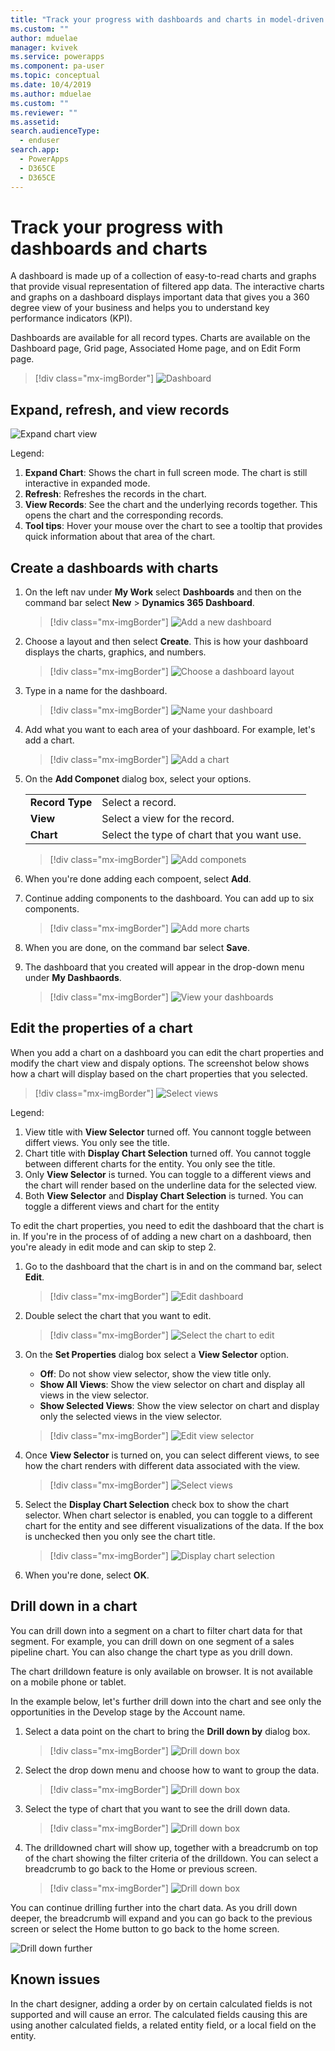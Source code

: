 ```yaml
---
title: "Track your progress with dashboards and charts in model-driven apps| MicrosoftDocs"
ms.custom: ""
author: mduelae
manager: kvivek
ms.service: powerapps
ms.component: pa-user
ms.topic: conceptual
ms.date: 10/4/2019
ms.author: mduelae
ms.custom: ""
ms.reviewer: ""
ms.assetid: 
search.audienceType: 
  - enduser
search.app: 
  - PowerApps
  - D365CE
  - D365CE
---
```

# Track your progress with dashboards and charts

A dashboard is made up of a collection of easy-to-read charts and graphs that provide visual representation of filtered app data. The interactive charts and graphs on a dashboard displays important data that gives you a 360 degree view of your business and helps you to understand key performance indicators (KPI).

Dashboards are available for all record types. Charts are available on the Dashboard page, Grid page, Associated Home page, and on Edit Form page. 

> [!div class="mx-imgBorder"]
> ![Dashboard](media/dashboard_sample.png "Sample Dashboard") 


## Expand, refresh, and view records


![Expand chart view](media/chart_more_buttons.png "Expand chart view")


Legend:

1. **Expand Chart**: Shows the chart in full screen mode. The chart is still interactive in expanded mode.  
2. **Refresh**: Refreshes the records in the chart.
3. **View Records**: See the chart and the underlying records together. This opens the chart and the corresponding records.
4. **Tool tips**: Hover your mouse over the chart to see a tooltip that provides quick information about that area of the chart.      


## Create a dashboards with charts

1. On the left nav under **My Work** select **Dashboards** and then on the command bar select **New** > **Dynamics 365 Dashboard**. 

   > [!div class="mx-imgBorder"]
   > ![Add a new dashboard](media/add_new_dashboard.png "Add a new dashboard")
   
2. Choose a layout and then select **Create**. This is how your dashboard displays the charts, graphics, and numbers. 

   > [!div class="mx-imgBorder"]
   > ![Choose a dashboard layout](media/dashboard_layout.png "Choose a dashboard layout")
 
3. Type in a name for the dashboard. 

   > [!div class="mx-imgBorder"]
   > ![Name your dashboard](media/name_dashboard.png "Name your dashboard")
   
   
4. Add what you want to each area of your dashboard. For example, let's add a chart. 

   > [!div class="mx-imgBorder"]
   > ![Add a chart](media/insert_chart.png "Add a chart")
 
5. On the **Add Componet** dialog box, select your options. 
 
      |  |  |
      | --- | --- |
      | **Record Type** |Select a record.  |
      | **View** |Select a view for the record.  |
      | **Chart** |Select the type of chart that you want use. |


      > [!div class="mx-imgBorder"]
      > ![Add componets](media/add_componet_to_dashboard.png "Add componets")

 
6. When you're done adding each compoent, select **Add**.
 

7. Continue adding components to the dashboard. You can add up to six components.   
 
   > [!div class="mx-imgBorder"]
   > ![Add more charts](media/add_more_charts.png "Add more charts")
 
8. When you are done, on the command bar select **Save**. 
 
9. The dashboard that you created will appear in the drop-down menu under **My Dashbaords**.

   > [!div class="mx-imgBorder"]
   > ![View your dashboards](media/my_dashboards.png "View your dashboards")


## Edit the properties of a chart

When you add a chart on a dashboard you can edit the chart properties and modify the chart view and dispaly options. The screenshot below shows how a chart will display based on the chart properties that you selected.

   > [!div class="mx-imgBorder"]
   > ![Select views](media/all_chart_views.png "Select views")

Legend:

 1. View title with **View Selector** turned off. You cannont toggle between differt views. You only see the title.
 2. Chart title with **Display Chart Selection** turned off. You cannot toggle between different charts for the entity. You only see the title.
 3. Only **View Selector** is turned. You can toggle to a different views and the chart will render based on the underline data for the selected view.
 4. Both **View Selector** and **Display Chart Selection** is turned. You can toggle a different views and chart for the entity


To edit the chart properties, you need to edit the dashboard that the chart is in. If you're in the process of of adding a new chart on a dashboard, then you're aleady in edit mode and can skip to step 2.


1. Go to the dashboard that the chart is in and on the command bar, select **Edit**.


   > [!div class="mx-imgBorder"]
   > ![Edit dashboard](media/edit_dashboard_prop.png "Edit your dashboard")
   
2. Double select the chart that you want to edit. 

   > [!div class="mx-imgBorder"]
   > ![Select the chart to edit](media/select_chart_to_edit.png "Select the chart to edit")

3. On the **Set Properties** dialog box select a **View Selector** option. 

	- **Off**: Do not show view selector, show the view title only.
	- **Show All Views**: Show the view selector on chart and display all views in the view selector.
	- **Show Selected Views**: Show the view selector on chart and display only the selected views in the view selector.
 
   > [!div class="mx-imgBorder"]
   > ![Edit view selector](media/edit_view_selector.png "Edit view selector")

4. Once **View Selector** is turned on, you can select different views, to see how the chart renders with different data associated with the view.

   > [!div class="mx-imgBorder"]
   > ![Select views](media/charts_select_views.png "Select views")


5. Select the **Display Chart Selection** check box to show the chart selector. When chart selector is enabled, you can toggle to a different chart for the entity and see  different visualizations of the data. If the box is unchecked then you only see the chart title.

   > [!div class="mx-imgBorder"]
   > ![Display chart selection](media/chart_options_1.png "Display chart selection")

6. When you're done, select **OK**.


## Drill down in a chart

You can drill down into a segment on a chart to filter chart data for that segment. For example, you can drill down on one segment of a sales pipeline chart. You can also change the chart type as you drill down.

The chart drilldown feature is only available on browser. It is not available on a mobile phone or tablet.

In the example below, let's further drill down into the chart and see only the opportunities in the Develop stage by the Account name.

1. Select a data point on the chart to bring the **Drill down by** dialog box.

   > [!div class="mx-imgBorder"]
   > ![Drill down box](media/chart_drilldown.png "Drill down on a chart box")

2. Select the drop down menu and choose how to want to group the data.

   > [!div class="mx-imgBorder"]
   > ![Drill down box](media/chart_drilldown_1.png "Drill down on a chart box")
   
3. Select the type of chart that you want to see the drill down data.

   > [!div class="mx-imgBorder"]
   > ![Drill down box](media/chart_drilldown_2.png "Drill down on a chart box")

4. The drilldowned chart will show up, together with a breadcrumb on top of the chart showing the filter criteria of the drilldown. You can select a breadcrumb to go back to the Home or previous screen.

   > [!div class="mx-imgBorder"]
   > ![Drill down box](media/chart_drilldown_3.png "Drill down on a chart box")


You can continue drilling further into the chart data. As you drill down deeper, the breadcrumb will expand and you can go back to the previous screen or select the Home button to go back to the home screen.

   ![Drill down further](media/chart_drilldown_4.png "Drill down further")

## Known issues  
In the chart designer, adding a order by on certain calculated fields is not supported and will cause an error. The calculated fields causing this are using another calculated fields, a related entity field, or a local field on the entity.



